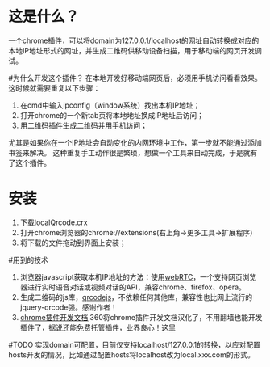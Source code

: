 # 这是什么？
一个chrome插件，可以将domain为127.0.0.1/localhost的网址自动转换成对应的本地IP地址形式的网址，并生成二维码供移动设备扫描，用于移动端的网页开发调试。

#为什么开发这个插件？
在本地开发好移动端网页后，必须用手机访问看看效果。这时候就需要重复以下步骤：  

1. 在cmd中输入ipconfig（window系统）找出本机IP地址；  
2. 打开chrome的一个新tab页将本地地址换成IP地址后访问；  
3. 用二维码插件生成二维码并用手机访问；  

尤其是如果你在一个IP地址会自动变化的内网环境中工作，第一步就不能通过添加书签来解决。
这种重复手工动作很是繁琐，想做一个工具来自动完成，于是就有了这个插件。

# 安装
1. 下载localQrcode.crx
2. 打开chrome浏览器的chrome://extensions(右上角->更多工具->扩展程序)
3. 将下载的文件拖动到界面上安装；

#用到的技术
1. 浏览器javascript获取本机IP地址的方法：使用[webRTC](http://www.webrtc.org/)，一个支持网页浏览器进行实时语音对话或视频对话的API，兼容chrome、firefox、opera。
2. 生成二维码的js库，[qrcodejs](https://github.com/davidshimjs/qrcodejs)，不依赖任何其他库，兼容性也比网上流行的jquery-qrcode强。感谢作者！
3. [chrome插件开发文档](https://developer.chrome.com/extensions/getstarted),360将chrome插件开发文档汉化了，不用翻墙也能开发插件了，据说还能免费托管插件，业界良心！[这里](http://open.chrome.360.cn/extension_dev/overview.html)

#TODO
实现domain可配置，目前仅支持localhost/127.0.0.1的转换，以应对配置hosts开发的情况，比如通过配置hosts将localhost改为local.xxx.com的形式。